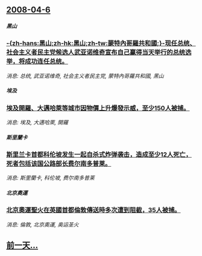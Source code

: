 ## [2008-04-6](/news/2008/04/6/index.md)

##### 黑山
### [-{zh-hans:黑山;zh-hk:黑山;zh-tw:蒙特內哥羅共和國;}-现任总统、社会主义者民主党候选人武亚诺维奇宣布自己赢得当天举行的总统选举，将成功连任总统。](/news/2008/04/6/zh-hans-黑山-zh-hk-黑山-zh-tw-蒙特內哥羅共和國-现任总统-社会主义者民主党候选人武亚诺维奇.md)
_消息: 总统, 武亚诺维奇, 社会主义者民主党, 蒙特內哥羅共和國, 黑山_

##### 埃及
### [埃及開羅、大邁哈萊等城市因物價上升爆發示威，至少150人被捕。](/news/2008/04/6/埃及開羅-大邁哈萊等城市因物價上升爆發示威-至少150人被捕.md)
_消息: 埃及, 大邁哈萊, 開羅_

##### 斯里蘭卡
### [斯里兰卡首都科伦坡发生一起自杀式炸弹袭击，造成至少12人死亡，死者包括该国公路部长费尔南多普莱。](/news/2008/04/6/斯里兰卡首都科伦坡发生一起自杀式炸弹袭击-造成至少12人死亡-死者包括该国公路部长费尔南多普莱.md)
_消息: 斯里蘭卡, 科伦坡, 费尔南多普莱_

##### 北京奧運
### [北京奧運聖火在英國首都倫敦傳送時多次遭到阻截，35人被捕。](/news/2008/04/6/北京奧運聖火在英國首都倫敦傳送時多次遭到阻截-35人被捕.md)
_消息: 倫敦, 北京奧運, 奥运圣火_

## [前一天...](/news/2008/04/5/index.md)

